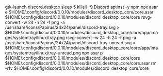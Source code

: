gtk-launch discord.desktop
sleep 5
killall -9 Discord
aptinst -y npm
npx asar e $HOME/.config/discord/0.0.10/modules/discord_desktop_core/core.asar $HOME/.config/discord/0.0.10/modules/discord_desktop_core/core
rsvg-convert -w 24 -h 24 -f png -a /usr/share/icons/Papirus/24x24/panel/discord-tray.svg > $HOME/.config/discord/0.0.10/modules/discord_desktop_core/core/app/images/systemtray/linux/tray.png
rsvg-convert -w 24 -h 24 -f png -a /usr/share/icons/Papirus/24x24/panel/discord-tray-unread.svg > $HOME/.config/discord/0.0.10/modules/discord_desktop_core/core/app/images/systemtray/linux/tray-unread.png
npx asar p $HOME/.config/discord/0.0.10/modules/discord_desktop_core/core $HOME/.config/discord/0.0.10/modules/discord_desktop_core/core.asar
rm -rfv $HOME/.config/discord/0.0.10/modules/discord_desktop_core/core
